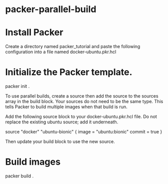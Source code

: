 # packer-parallel-build

# Install Packer

Create a directory named packer_tutorial and paste the following configuration into a file named docker-ubuntu.pkr.hcl

# Initialize the Packer template.
packer init .

To use parallel builds, create a source then add the source to the sources array in the build block. Your sources do not need to be the same type. This tells Packer to build multiple images when that build is run.

Add the following source block to your docker-ubuntu.pkr.hcl file. Do not replace the existing ubuntu source; add it underneath.

source "docker" "ubuntu-bionic" {
  image  = "ubuntu:bionic"
  commit = true
}

Then update your build block to use the new source.

# Build images
packer build .
